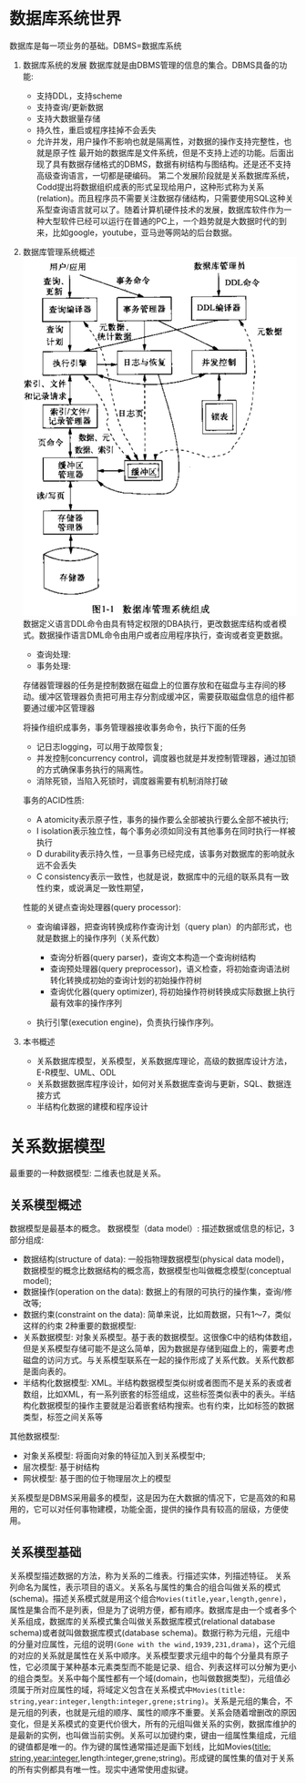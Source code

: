 # 数据库系统世界
数据库是每一项业务的基础。DBMS=数据库系统
1. 数据库系统的发展
   数据库就是由DBMS管理的信息的集合。DBMS具备的功能:
   - 支持DDL，支持scheme
   - 支持查询/更新数据
   - 支持大数据量存储
   - 持久性，重启或程序挂掉不会丢失
   - 允许并发，用户操作不影响也就是隔离性，对数据的操作支持完整性，也就是原子性
   最开始的数据库是文件系统，但是不支持上述的功能。后面出现了具有数据存储格式的DBMS，数据有树结构与图结构。还是还不支持高级查询语言，一切都是硬编码。
   第二个发展阶段就是关系数据库系统，Codd提出将数据组织成表的形式呈现给用户，这种形式称为关系(relation)。而且程序员不需要关注数据存储结构，只需要使用SQL这种关系型查询语言就可以了。随着计算机硬件技术的发展，数据库软件作为一种大型软件已经可以运行在普通的PC上，一个趋势就是大数据时代的到来，比如google，youtube，亚马逊等网站的后台数据。
2. 数据库管理系统概述
   ![数据库管理系统组成](数据库系统基础教程/%E6%95%B0%E6%8D%AE%E5%BA%93%E7%AE%A1%E7%90%86%E7%B3%BB%E7%BB%9F%E7%BB%84%E6%88%90.png)
   数据定义语言DDL命令由具有特定权限的DBA执行，更改数据库结构或者模式。数据操作语言DML命令由用户或者应用程序执行，查询或者变更数据。
   - 查询处理: 
   - 事务处理: 

   存储器管理器的任务是控制数据在磁盘上的位置存放和在磁盘与主存间的移动。缓冲区管理器负责把可用主存分割成缓冲区，需要获取磁盘信息的组件都要通过缓冲区管理器
   
   将操作组织成事务，事务管理器接收事务命令，执行下面的任务
   - 记日志logging，可以用于故障恢复;
   - 并发控制concurrency control，调度器也就是并发控制管理器，通过加锁的方式确保事务执行的隔离性。
   - 消除死锁，当陷入死锁时，调度器需要有机制消除打破

   事务的ACID性质:
   - A atomicity表示原子性，事务的操作要么全部被执行要么全部不被执行;
   - I isolation表示独立性，每个事务必须如同没有其他事务在同时执行一样被执行
   - D durability表示持久性，一旦事务已经完成，该事务对数据库的影响就永远不会丢失
   - C consistency表示一致性，也就是说，数据库中的元组的联系具有一致性约束，或说满足一致性期望，
   
   性能的关键点查询处理器(query processor):
   - 查询编译器，把查询转换成称作查询计划（query plan）的内部形式，也就是数据上的操作序列（关系代数）
     - 查询分析器(query parser)，查询文本构造一个查询树结构
     - 查询预处理器(query preprocessor)，语义检查，将初始查询语法树转化转换成初始的查询计划的初始操作符树
     - 查询优化器(query optimizer), 将初始操作符树转换成实际数据上执行最有效率的操作序列

    
   - 执行引擎(execution engine)，负责执行操作序列。
3. 本书概述
   - 关系数据库模型，关系模型，关系数据库理论，高级的数据库设计方法，E-R模型、UML、ODL
   - 关系数据数据库程序设计，如何对关系数据库查询与更新，SQL、数据连接方式
   - 半结构化数据的建模和程序设计
# 关系数据模型
最重要的一种数据模型: 二维表也就是关系。
## 关系模型概述
数据模型是最基本的概念。
数据模型（data model）: 描述数据或信息的标记，3部分组成:
- 数据结构(structure of data): 一般指物理数据模型(physical data model)，数据模型的概念比数据结构的概念高，数据模型也叫做概念模型(conceptual model);
- 数据操作(operation on the data): 数据上的有限的可执行的操作集，查询/修改等;
- 数据约束(constraint on the data): 简单来说，比如周数据，只有1～7，类似这样的约束
2种重要的数据模型:
- 关系数据模型: 对象关系模型。基于表的数据模型。这很像C中的结构体数组，但是关系模型存储可能不是这么简单，因为数据是存储到磁盘上的，需要考虑磁盘的访问方式。与关系模型联系在一起的操作形成了关系代数。关系代数都是面向表的。
- 半结构化数据模型: XML。半结构数据模型类似树或者图而不是关系的表或者数组，比如XML，有一系列嵌套的标签组成，这些标签类似表中的表头。半结构化数据模型的操作主要就是沿着嵌套结构搜索。也有约束，比如标签的数据类型，标签之间关系等

其他数据模型:
- 对象关系模型: 将面向对象的特征加入到关系模型中;
- 层次模型: 基于树结构
- 网状模型: 基于图的位于物理层次上的模型

关系模型是DBMS采用最多的模型，这是因为在大数据的情况下，它是高效的和易用的，它可以对任何事物建模，功能全面，提供的操作具有较高的层级，方便使用。
## 关系模型基础
关系模型描述数据的方法，称为关系的二维表。行描述实体，列描述特征。
关系列命名为属性，表示项目的语义。关系名与属性的集合的组合叫做关系的模式(schema)。描述关系模式就是用这个组合`Movies(title,year,length,genre)`，属性是集合而不是列表，但是为了说明方便，都有顺序。数据库是由一个或者多个关系组成，数据库的关系模式集合叫做关系数据库模式(relational database schema)或者就叫做数据库模式(database schema)。数据行称为元组，元组中的分量对应属性，元组的说明`(Gone with the wind,1939,231,drama)`，这个元组的对应的关系就是属性在关系中顺序。关系模型要求元组中的每个分量具有原子性，它必须属于某种基本元素类型而不能是记录、组合、列表这样可以分解为更小的组合类型。关系中每个属性都有一个域(domain，也叫做数据类型)，元组值必须属于所对应属性的域，将域定义包含在关系模式中`Movies(title: string,year:integer,length:integer,grene;string)`。关系是元组的集合，不是元组的列表，也就是元组的顺序、属性的顺序不重要。关系会随着增删改的原因变化，但是关系模式的变更代价很大，所有的元组叫做关系的实例，数据库维护的是最新的实例，也叫做当前实例。关系可以加键约束，键由一组属性集组成，元组的键值都是唯一的。作为键的属性通常描述是画下划线，比如Movies(<u>title: string</u>,<u>year:integer</u>,length:integer,grene;string)。形成键的属性集的值对于关系的所有实例都具有唯一性。现实中通常使用虚拟键。   




   